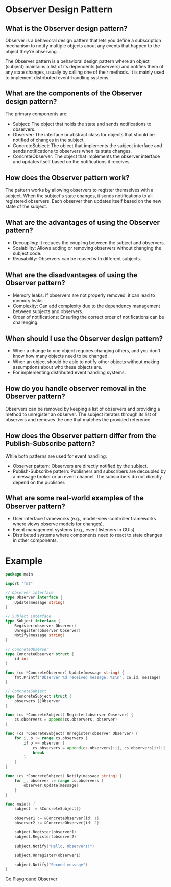 # Observer Design Pattern

## What is the Observer design pattern?
Observer is a behavioral design pattern that lets you define a subscription mechanism to notify multiple objects about any events that happen to the object they’re observing.

The Observer pattern is a behavioral design pattern where an object (subject) maintains a list of its dependents (observers) and notifies them of any state changes, usually by calling one of their methods. It is mainly used to implement distributed event-handling systems.

## What are the components of the Observer design pattern?
The primary components are:

- Subject: The object that holds the state and sends notifications to observers.
- Observer: The interface or abstract class for objects that should be notified of changes in the subject.
- ConcreteSubject: The object that implements the subject interface and sends notifications to observers when its state changes.
- ConcreteObserver: The object that implements the observer interface and updates itself based on the notifications it receives.

## How does the Observer pattern work?
The pattern works by allowing observers to register themselves with a subject. When the subject's state changes, it sends notifications to all registered observers. Each observer then updates itself based on the new state of the subject.

## What are the advantages of using the Observer pattern?
- Decoupling: It reduces the coupling between the subject and observers.
- Scalability: Allows adding or removing observers without changing the subject code.
- Reusability: Observers can be reused with different subjects.

## What are the disadvantages of using the Observer pattern?
- Memory leaks: If observers are not properly removed, it can lead to memory leaks.
- Complexity: Can add complexity due to the dependency management between subjects and observers.
- Order of notifications: Ensuring the correct order of notifications can be challenging.

## When should I use the Observer design pattern?
- When a change to one object requires changing others, and you don't know how many objects need to be changed.
- When an object should be able to notify other objects without making assumptions about who these objects are.
- For implementing distributed event handling systems.

## How do you handle observer removal in the Observer pattern?
Observers can be removed by keeping a list of observers and providing a method to unregister an observer. The subject iterates through its list of observers and removes the one that matches the provided reference.

## How does the Observer pattern differ from the Publish-Subscribe pattern?
While both patterns are used for event handling:

- Observer pattern: Observers are directly notified by the subject.
- Publish-Subscribe pattern: Publishers and subscribers are decoupled by a message broker or an event channel. The subscribers do not directly depend on the publisher.

## What are some real-world examples of the Observer pattern?
- User interface frameworks (e.g., model-view-controller frameworks where views observe models for changes).
- Event management systems (e.g., event listeners in GUIs).
- Distributed systems where components need to react to state changes in other components.

# Example

```go
package main

import "fmt"

// Observer interface
type Observer interface {
	Update(message string)
}

// Subject interface
type Subject interface {
	Register(observer Observer)
	Unregister(observer Observer)
	Notify(message string)
}

// ConcreteObserver
type ConcreteObserver struct {
	id int
}

func (co *ConcreteObserver) Update(message string) {
	fmt.Printf("Observer %d received message: %s\n", co.id, message)
}

// ConcreteSubject
type ConcreteSubject struct {
	observers []Observer
}

func (cs *ConcreteSubject) Register(observer Observer) {
	cs.observers = append(cs.observers, observer)
}

func (cs *ConcreteSubject) Unregister(observer Observer) {
	for i, o := range cs.observers {
		if o == observer {
			cs.observers = append(cs.observers[:i], cs.observers[i+1:]...)
			break
		}
	}
}

func (cs *ConcreteSubject) Notify(message string) {
	for _, observer := range cs.observers {
		observer.Update(message)
	}
}

func main() {
	subject := &ConcreteSubject{}

	observer1 := &ConcreteObserver{id: 1}
	observer2 := &ConcreteObserver{id: 2}

	subject.Register(observer1)
	subject.Register(observer2)

	subject.Notify("Hello, Observers!")

	subject.Unregister(observer1)

	subject.Notify("Second message")
}
```

[Go Playground Observer](https://go.dev/play/p/5BEoMI2uttg)